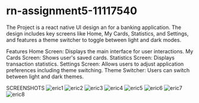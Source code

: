 # rn-assignment5-11117540
The Project is a react native UI design an for a banking application. The design includes key screens like Home, My Cards, Statistics, and Settings, and features a theme switcher to toggle between light and dark modes.


Features
Home Screen: Displays the main interface for user interactions.
My Cards Screen: Shows user's saved cards.
Statistics Screen: Displays transaction statistics.
Settings Screen: Allows users to adjust application preferences including theme switching.
Theme Switcher: Users can switch between light and dark themes.

SCREENSHOTS
![eric1](https://github.com/elormApaloo/rn-assignment5-11117540/assets/128927771/ad6cab1c-0bd4-4cac-a273-a5ed0c7015de)
![eric2](https://github.com/elormApaloo/rn-assignment5-11117540/assets/128927771/6e75c997-a83f-4252-9b87-dc2a5fd79321)
![eric3](https://github.com/elormApaloo/rn-assignment5-11117540/assets/128927771/7c91d8f7-f28c-409e-a5d9-2bba45149ec3)
![eric4](https://github.com/elormApaloo/rn-assignment5-11117540/assets/128927771/d34f3878-122f-4950-b4da-f1884593138b)
![eric5](https://github.com/elormApaloo/rn-assignment5-11117540/assets/128927771/6e6068f4-eb7a-45a5-bf7e-c91e004a1e59)
![eric6](https://github.com/elormApaloo/rn-assignment5-11117540/assets/128927771/794205a2-fba0-4d34-b478-c124e0c9ab9c)
![eric7](https://github.com/elormApaloo/rn-assignment5-11117540/assets/128927771/0a3b2b17-71c9-4e65-b965-8755c2f95b7c)
![eric8](https://github.com/elormApaloo/rn-assignment5-11117540/assets/128927771/3bb8e9f8-09c4-4422-9197-58536fcb60fd)


